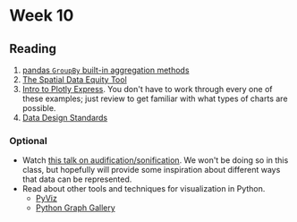 # Week 10

## Reading

1. [pandas `GroupBy` built-in aggregation methods](https://pandas.pydata.org/docs/user_guide/groupby.html#built-in-aggregation-methods)
1. [The Spatial Data Equity Tool](https://medium.com/@urban_institute/introducing-a-spatial-equity-data-tool-b959c40298cf)
1. [Intro to Plotly Express](https://plotly.com/python/plotly-express/). You don't have to work through every one of these examples; just review to get familiar with what types of charts are possible.
1. [Data Design Standards](https://xdgov.github.io/data-design-standards/)

### Optional

- Watch [this talk on audification/sonification](https://www.youtube.com/watch?v=55dIfA7C038). We won't be doing so in this class, but hopefully will provide some inspiration about different ways that data can be represented.
- Read about other tools and techniques for visualization in Python.
  - [PyViz](https://pyviz.org/)
  - [Python Graph Gallery](https://www.python-graph-gallery.com/)
